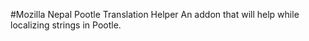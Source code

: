 #Mozilla Nepal Pootle Translation Helper
An addon that will help while localizing strings in Pootle.